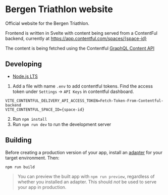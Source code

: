 # Bergen Triathlon website

Official website for the Bergen Triathlon.

Frontend is written in Svelte with content being served from a ContentFul backend, currently at https://app.contentful.com/spaces/{space-id}

The content is being fetched using the Contentful [GraphQL Content API](https://www.contentful.com/developers/docs/references/graphql/)

## Developing

- [Node.js LTS](https://nodejs.org/en/)

1. Add a file with name `.env` to add contentful tokens. Find the access token under `Settings` -> `API Keys` in contentful dashboard.

```
VITE_CONTENTFUL_DELIVERY_API_ACCESS_TOKEN=Fetch-Token-From-Contentful-backend
VITE_CONTENTFUL_SPACE_ID={space-id}
```

2. Run `npm install`
3. Run `npm run dev` to run the development server

## Building

Before creating a production version of your app, install an [adapter](https://kit.svelte.dev/docs#adapters) for your target environment. Then:

```bash
npm run build
```

> You can preview the built app with `npm run preview`, regardless of whether you installed an adapter. This should _not_ be used to serve your app in production.
